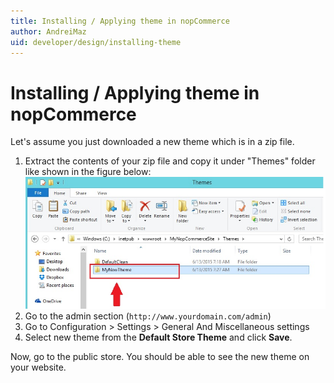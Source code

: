 ```yaml
---
title: Installing / Applying theme in nopCommerce
author: AndreiMaz
uid: developer/design/installing-theme
---
```

# Installing / Applying theme in nopCommerce

Let's assume you just downloaded a new theme which is in a zip file.

1. Extract the contents of your zip file and copy it under "Themes" folder like shown in the figure below:
    ![extracting-theme](_static/installing-theme/extracting-theme.jpg)
1. Go to the admin section (`http://www.yourdomain.com/admin`)
1. Go to Configuration > Settings > General And Miscellaneous settings
1. Select new theme from the **Default Store Theme** and click **Save**.

Now, go to the public store. You should be able to see the new theme on your website.
